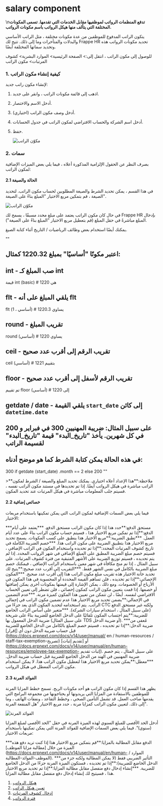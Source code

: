 # salary component

\n**تدفع المنظمات الرواتب لموظفيها مقابل الخدمات التي تقدمها. تسمى المكونات المختلفة التي يتألف منها هيكل الرواتب باسم مكونات الرواتب.**

يتكون الراتب المدفوع للموظفين من عدة مكونات مختلفة ، مثل الراتب الأساسي والبدلات والمتأخرات وما إلى ذلك. تتيح لك Frappe HR تحديد مكونات الرواتب هذه وتحديد سماتها المختلفة أيضًا.

للوصول إلى مكون الراتب ، انتقل إلى:> الصفحة الرئيسية> الموارد البشرية> كشوف المرتبات> مكون الراتب

### 1. كيفية إنشاء مكون الراتب

لإنشاء مكون راتب جديد:

1. اذهب إلى قائمة مكونات الراتب ، وانقر على جديد.
2. أدخل الاسم والاختصار.
3. أدخل وصف مكون الراتب (اختياري).
4. أدخل اسم الشركة والحساب الافتراضي لمكون الراتب في جدول الحسابات.
5.  حفظ.

    ![مكوّن الراتب](https://docs.erpnext.com/files/salary-component1.png)

### 2. سمات

بصرف النظر عن الحقول الإلزامية المذكورة أعلاه ، فيما يلي بعض الميزات الإضافية لمكون الراتب:

#### 2.1 الحالة والصيغة

في هذا القسم ، يمكن تحديد الشرط والصيغة المطلوبين لحساب مكون الراتب. لتحديد الصيغة ، قم بتمكين مربع الاختيار "المبلغ بناءً على الصيغة".

![مكوّن الراتب](https://docs.erpnext.com/files/salary-component2.png)

في حال كان مكون الراتب يعتمد على مبلغ محدد مسبقًا ، يسمح لك Frappe HR بإدخال المبلغ مباشرةً في حقل المبلغ (قم بتعطيل مربع الاختيار "المبلغ بناءً على الصيغة").

يمكنك أيضًا استخدام بعض وظائف الرياضيات / التاريخ أثناء كتابة الصيغ.

""

## اعتبر مكونًا "أساسيًا" بمبلغ 1220.32 كمثال:

## int - صب المبلغ كـ int

قيمة int (basic) # هي 1220

## flt - يلقي المبلغ على أنه flt

flt (أساسي ، 1) # يساوي 1220.3

## round - تقريب المبلغ

round (أساسي) # يساوي 1220

## ceil - تقريب الرقم إلى أقرب عدد صحيح

ceil (أساسي) # بتقييم 1221

## floor - تقريب الرقم لأسفل إلى أقرب عدد صحيح

تم تقييم floor (أساسي) # إلى 1220

## getdate / date - يلقي القيمة `start_date` إلى كائن `datetime.date`

## على سبيل المثال: ضريبة المهنيين 300 في فبراير و 200 في كل شهرين. يأخذ "تاريخ\_البدء" قيمة "تاريخ\_البدء" لقسيمة الراتب

## في هذه الحالة يمكن كتابة الشرط كما هو موضح أدناه:

300 if getdate (start\_date) .month == 2 else 200 ""

\>\*\*ملاحظة:\*\*هذا الإعداد أعلاه اختياري. يمكنك تحديد المبلغ والصيغة / الشرط لمكون الراتب مباشرة في هيكل الرواتب أيضًا. إذا تم تحديدها في مستند مكون الراتب نفسه ، فسيتم جلب المعلومات مباشرة في هيكل المرتبات عند تحديد المكون.

#### 2.2 خصائص إضافية

فيما يلي بعض السمات الإضافية لمكون الراتب التي يمكن تمكينها باستخدام مربعات الاختيار:

\*\*\*مستحق الدفع:\*\*حدد هذا إذا كان مكون الراتب مستحق الدفع. \*\*\*يعتمد على أيام الدفع:\*\*إذا تم تمكين مربع الاختيار هذا ، فسيتم حساب مكون الراتب بناءً على عدد أيام العمل. \*\*\*تطبق الضريبة:\*\*مربع الاختيار هذا ينطبق على كسب المكونات. يسمح تحديد مربع الاختيار هذا بتطبيق الضريبة على مكون الراتب هذا. \*\*\*خصم الضريبة الكاملة في تاريخ كشوف المرتبات المحدد:\*\*إذا تم تحديده واستخدام المكون في الراتب الإضافي ، فسيتم خصم مبلغ الضريبة المطبق على المبلغ الإضافي في شهر الرواتب المحدد. إذا لم يتم تحديده ، فسيتم توزيع الضريبة على الأشهر المتبقية من فترة كشوف المرتبات. على سبيل المثال ، إذا تم منح مكافأة في شهر معين باستخدام الراتب الإضافي ، فيمكنك خصم مبلغ الضريبة بالكامل في نفس الشهر فقط. \*\*\*التقريب إلى أقرب عدد صحيح:\*\*يتيح لك تحديد خانة الاختيار هذه تقريب مبلغ مكون الراتب هذا إلى أقرب عدد صحيح. \*\*\*المكون الإحصائي:\*\*إذا تم تحديده ، فلن تساهم القيمة المحددة أو المحسوبة في هذا المكون في الأرباح أو الخصومات. ومع ذلك ، يمكن الإشارة إلى قيمتها بمكونات أخرى يمكن إضافتها أو خصمها. إذا قمت بتعيين مكون الراتب كمكون إحصائي ، فلن تضطر إلى تعيين الحساب الافتراضي لنفسه. أيضًا ، لن تتمكن من تعيين هذا المكون كميزة مرنة. \*\*\*عدم التضمين في الإجمالي:\*\*يضمن تحديد مربع الاختيار هذا عدم تضمين مكون الراتب في إجمالي الراتب. يتم استخدامه لتحديد المكون الذي يعد جزءًا من CTC ولكنه غير مستحق الدفع (على سبيل المثال ، استخدام سيارات الشركة). \*\*\*متغير على أساس الراتب الخاضع للضريبة:\*\*يتم احتساب المكون تلقائيًا على الدخل الخاضع للضريبة بناءً على شريحة ضريبة الدخل المعمول بها (على سبيل المثال TDS أو ضريبة الدخل). \*\*\*مُعفى من ضريبة الدخل:\*\*إذا تم تحديده ، فسيتم خصم المبلغ بالكامل من الدخل الخاضع للضريبة قبل حساب ضريبة الدخل دون أي \[إقرار]\(https://docs.erpnext.com/docs/v14/user/manual/ en / human-resources / staff-tax-exemption-تصريح) أو \[تقديم إثبات]\(https://docs.erpnext.com/docs/v14/user/manual/en/human-resources/employee-tax-exemption- إثبات تقديم). على سبيل المثال ، يتم خصم ضريبة المهنيين في الهند من الدخل الخاضع للضريبة قبل حساب ضريبة الدخل. \*\*\*معطل:\*\*يمكن تحديد مربع الاختيار هذا لتعطيل مكون الراتب هذا. لا يمكن استخدام مكون الراتب المعطل في هيكل الرواتب.

#### 2.3 الفوائد المرنة

يظهر هذا القسم إذا كان مكون الراتب هو أحد مكونات الربح. تسمح خطط المزايا المرنة للموظفين بالاستفادة من المزايا التي يريدونها أو يحتاجونها من مجموعة البرامج التي يقدمها صاحب العمل. قد تشمل التأمين الصحي ، وخطط التقاعد ، ونفقات الهاتف ، وما إلى ذلك. لتعيين مكون الراتب كمزايا مرنة ، حدد مربع الاختيار "هل المنفعة المرنة".

![الفوائد المرنة](https://docs.erpnext.com/files/flexible-ben.png)

أدخل الحد الأقصى للمبلغ السنوي لهذه الميزة المرنة في حقل "الحد الأقصى لمبلغ المزايا (سنوي)". فيما يلي بعض السمات الإضافية للفوائد المرنة التي يمكن تمكينها باستخدام مربعات الاختيار:

\*\*\*الدفع مقابل المطالبة بالمزايا:\*\*قم بتمكين مربع الاختيار هذا إذا كنت تريد دفع هذه الميزة من خلال \[مطالبة مزايا الموظف]\(https://docs.erpnext.com/docs/v14/user/manual/en/human- الموارد / الموظف-الفوائد-المطالبة). \*\*\*التأثير الضريبي فقط (لا يمكن المطالبة ولكنه جزء من الدخل الخاضع للضريبة):\*\*إذا تم تحديده ، فستكون الميزة المرنة جزءًا من الدخل الخاضع للضريبة. \*\*\*إنشاء إدخال دفع منفصل مقابل مطالبة المزايا:\*\*إذا تم تحديد مربع الاختيار هذا ، فسيتيح لك إنشاء إدخال دفع منفصل مقابل مطالبة المزايا.

1. [هيكل الرواتب](https://docs.erpnext.com/docs/v14/user/manual/en/human-resources/salary-structure)
2. [تعيين هيكل الراتب](https://docs.erpnext.com/docs/v14/user/manual/en/human-resources/salary-structure-assignment)
3. [إدخال كشوف المرتبات](https://docs.erpnext.com/docs/v14/user/manual/en/human-resources/payroll-entry)
4. [فترة الرواتب](https://docs.erpnext.com/docs/v14/user/manual/en/human-resources/payroll-period)
